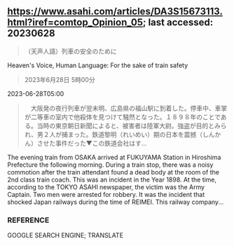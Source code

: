 ## https://www.asahi.com/articles/DA3S15673113.html?iref=comtop_Opinion_05; last accessed: 20230628

> （天声人語）列車の安全のために

Heaven's Voice, Human Language: For the sake of train safety

> 2023年6月28日 5時00分

2023-06-28T05:00

>　大阪発の夜行列車が翌未明、広島県の福山駅に到着した。停車中、車掌が二等車の室内で他殺体を見つけて騒然となった。１８９８年のことである。当時の東京朝日新聞によると、被害者は陸軍大尉。強盗が目的とみられ、男２人が捕まった。鉄道黎明（れいめい）期の日本を震撼（しんかん）させた事件だった▼この鉄道会社はす…

The evening train from OSAKA arrived at FUKUYAMA Station in Hiroshima Prefecture the following morning. During a train stop, there was a noisy commotion after the train attendant found a dead body at the room of the 2nd class train coach. This was an incident in the Year 1898. At the time, according to the TOKYO ASAHI newspaper, the victim was the Army Captain. Two men were arrested for robbery. It was the incident that shocked Japan railways during the time of REIMEI. This railway company...


### REFERENCE

GOOGLE SEARCH ENGINE; TRANSLATE


